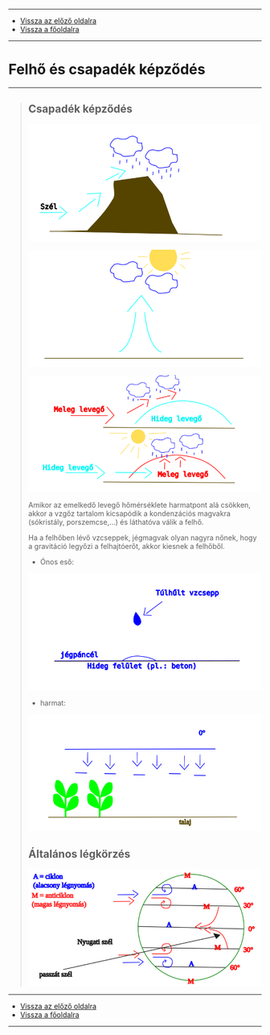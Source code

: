 
---

- [Vissza az előző oldalra](../foldrajz.md)
- [Vissza a főoldalra](../../../../README.md)

---

# Felhő és csapadék képződés

---

> ## Csapadék képződés
>
> ![felhő és csapadék képződés 001](../images/foldrajz-felho-es-csapadek-kepzodes-001.svg)
>
> ![felhő és csapadék képződés 001](../images/foldrajz-felho-es-csapadek-kepzodes-002.svg)
>
> ![felhő és csapadék képződés 001](../images/foldrajz-felho-es-csapadek-kepzodes-003.svg)
>
> Amikor az emelkedő levegő hőmérséklete harmatpont alá csökken, akkor a vzgőz tartalom kicsapódik a kondenzációs magvakra (sókristály, porszemcse,...) és láthatóva válik a felhő.
>
> Ha a felhőben lévő vzcseppek, jégmagvak olyan nagyra nőnek, hogy a gravitáció legyőzi a felhajtóerőt, akkor kiesnek a felhőből.
>
> - Ónos eső:
>
> ![felhő és csapadék képződés 001](../images/foldrajz-felho-es-csapadek-kepzodes-004.svg)
>
> - harmat:
>
> ![felhő és csapadék képződés 001](../images/foldrajz-felho-es-csapadek-kepzodes-005.svg)
>
> ## Általános légkörzés
>
> ![felhő és csapadék képződés 001](../images/foldrajz-felho-es-csapadek-kepzodes-006.svg)

---

- [Vissza az előző oldalra](../foldrajz.md)
- [Vissza a főoldalra](../../../../README.md)

---